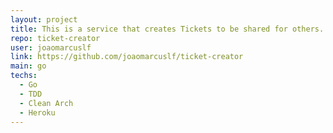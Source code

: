 ```yaml
---
layout: project
title: This is a service that creates Tickets to be shared for others.
repo: ticket-creator
user: joaomarcuslf
link: https://github.com/joaomarcuslf/ticket-creator
main: go
techs:
  - Go
  - TDD
  - Clean Arch
  - Heroku
---
```


